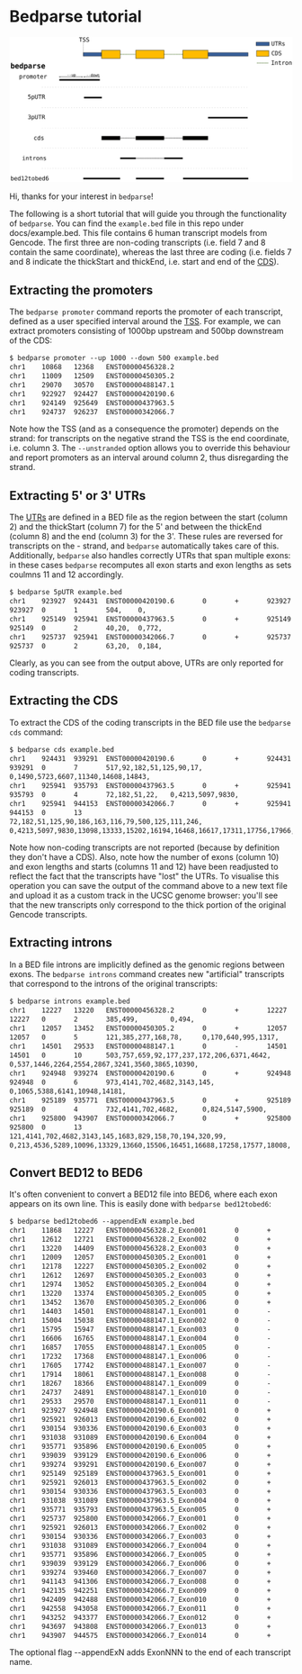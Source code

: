 # Bedparse tutorial


![](bedparse.svg)



Hi, thanks for your interest in `bedparse`!

The following is a short tutorial that will guide you through the functionality of `bedparse`. You can find the `example.bed` file in this repo under docs/example.bed.
This file contains 6 human transcript models from Gencode. The first three are non-coding transcripts (i.e. field 7 and 8 contain the same coordinate), whereas the last three are coding (i.e. fields 7 and 8 indicate the thickStart and thickEnd, i.e. start and end of the [CDS](https://en.wikipedia.org/wiki/Coding_region)).

## Extracting the promoters

The `bedparse promoter` command reports the promoter of each transcript, defined as a user specified interval around the [TSS](https://en.wikipedia.org/wiki/Transcription_start_site).
For example, we can extract promoters consisting of 1000bp upstream and 500bp downstream of the CDS:

```
$ bedparse promoter --up 1000 --down 500 example.bed 
chr1    10868   12368   ENST00000456328.2
chr1    11009   12509   ENST00000450305.2
chr1    29070   30570   ENST00000488147.1
chr1    922927  924427  ENST00000420190.6
chr1    924149  925649  ENST00000437963.5
chr1    924737  926237  ENST00000342066.7
```

Note how the TSS (and as a consequence the promoter) depends on the strand: for transcripts on the negative strand the TSS is the end coordinate, i.e. column 3. The `--unstranded` option allows you to override this behaviour and report promoters as an interval around column 2, thus disregarding the strand.

## Extracting 5' or 3' UTRs

The [UTRs](https://en.wikipedia.org/wiki/Untranslated_region) are defined in a BED file as the region between the start (column 2) and the thickStart (column 7) for the 5' and between the thickEnd (column 8) and the end (column 3) for the 3'. These rules are reversed for transcripts on the - strand, and `bedparse` automatically takes care of this. Additionally, `bedparse` also handles correctly UTRs that span multiple exons: in these cases `bedparse` recomputes all exon starts and exon lengths as sets coulmns 11 and 12 accordingly.

```
$ bedparse 5pUTR example.bed 
chr1    923927  924431  ENST00000420190.6       0       +       923927  923927  0       1       504,    0,
chr1    925149  925941  ENST00000437963.5       0       +       925149  925149  0       2       40,20,  0,772,
chr1    925737  925941  ENST00000342066.7       0       +       925737  925737  0       2       63,20,  0,184,
```

Clearly, as you can see from the output above, UTRs are only reported for coding transcripts.

## Extracting the CDS

To extract the CDS of the coding transcripts in the BED file use the `bedparse cds` command:

```
$ bedparse cds example.bed 
chr1    924431  939291  ENST00000420190.6       0       +       924431  939291  0       7       517,92,182,51,125,90,17,        0,1490,5723,6607,11340,14608,14843,
chr1    925941  935793  ENST00000437963.5       0       +       925941  935793  0       4       72,182,51,22,   0,4213,5097,9830,
chr1    925941  944153  ENST00000342066.7       0       +       925941  944153  0       13      72,182,51,125,90,186,163,116,79,500,125,111,246,        0,4213,5097,9830,13098,13333,15202,16194,16468,16617,17311,17756,17966,

```

Note how non-coding transcripts are not reported (because by definition they don't have a CDS). Also, note how the number of exons (column 10) and exon lengths and starts (columns 11 and 12) have been readjusted to reflect the fact that the transcripts have "lost" the UTRs. To visualise this operation you can save the output of the command above to a new text file and upload it as a custom track in the UCSC genome browser: you'll see that the new transcripts only correspond to the thick portion of the original Gencode transcripts.


## Extracting introns

In a BED file introns are implicitly defined as the genomic regions between exons. The `bedparse introns` command creates new "artificial" transcripts that correspond to the introns of the original transcripts:

```
$ bedparse introns example.bed 
chr1    12227   13220   ENST00000456328.2       0       +       12227   12227   0       2       385,499,        0,494,
chr1    12057   13452   ENST00000450305.2       0       +       12057   12057   0       5       121,385,277,168,78,     0,170,640,995,1317,
chr1    14501   29533   ENST00000488147.1       0       -       14501   14501   0       10      503,757,659,92,177,237,172,206,6371,4642,       0,537,1446,2264,2554,2867,3241,3560,3865,10390,
chr1    924948  939274  ENST00000420190.6       0       +       924948  924948  0       6       973,4141,702,4682,3143,145,     0,1065,5388,6141,10948,14181,
chr1    925189  935771  ENST00000437963.5       0       +       925189  925189  0       4       732,4141,702,4682,      0,824,5147,5900,
chr1    925800  943907  ENST00000342066.7       0       +       925800  925800  0       13      121,4141,702,4682,3143,145,1683,829,158,70,194,320,99,  0,213,4536,5289,10096,13329,13660,15506,16451,16688,17258,17577,18008,
```

## Convert BED12 to BED6

It's often convenient to convert a BED12 file into BED6, where each exon appears on its own line. This is easily done with `bedparse bed12tobed6`:

```
$ bedparse bed12tobed6 --appendExN example.bed 
chr1    11868   12227   ENST00000456328.2_Exon001       0       +
chr1    12612   12721   ENST00000456328.2_Exon002       0       +
chr1    13220   14409   ENST00000456328.2_Exon003       0       +
chr1    12009   12057   ENST00000450305.2_Exon001       0       +
chr1    12178   12227   ENST00000450305.2_Exon002       0       +
chr1    12612   12697   ENST00000450305.2_Exon003       0       +
chr1    12974   13052   ENST00000450305.2_Exon004       0       +
chr1    13220   13374   ENST00000450305.2_Exon005       0       +
chr1    13452   13670   ENST00000450305.2_Exon006       0       +
chr1    14403   14501   ENST00000488147.1_Exon001       0       -
chr1    15004   15038   ENST00000488147.1_Exon002       0       -
chr1    15795   15947   ENST00000488147.1_Exon003       0       -
chr1    16606   16765   ENST00000488147.1_Exon004       0       -
chr1    16857   17055   ENST00000488147.1_Exon005       0       -
chr1    17232   17368   ENST00000488147.1_Exon006       0       -
chr1    17605   17742   ENST00000488147.1_Exon007       0       -
chr1    17914   18061   ENST00000488147.1_Exon008       0       -
chr1    18267   18366   ENST00000488147.1_Exon009       0       -
chr1    24737   24891   ENST00000488147.1_Exon010       0       -
chr1    29533   29570   ENST00000488147.1_Exon011       0       -
chr1    923927  924948  ENST00000420190.6_Exon001       0       +
chr1    925921  926013  ENST00000420190.6_Exon002       0       +
chr1    930154  930336  ENST00000420190.6_Exon003       0       +
chr1    931038  931089  ENST00000420190.6_Exon004       0       +
chr1    935771  935896  ENST00000420190.6_Exon005       0       +
chr1    939039  939129  ENST00000420190.6_Exon006       0       +
chr1    939274  939291  ENST00000420190.6_Exon007       0       +
chr1    925149  925189  ENST00000437963.5_Exon001       0       +
chr1    925921  926013  ENST00000437963.5_Exon002       0       +
chr1    930154  930336  ENST00000437963.5_Exon003       0       +
chr1    931038  931089  ENST00000437963.5_Exon004       0       +
chr1    935771  935793  ENST00000437963.5_Exon005       0       +
chr1    925737  925800  ENST00000342066.7_Exon001       0       +
chr1    925921  926013  ENST00000342066.7_Exon002       0       +
chr1    930154  930336  ENST00000342066.7_Exon003       0       +
chr1    931038  931089  ENST00000342066.7_Exon004       0       +
chr1    935771  935896  ENST00000342066.7_Exon005       0       +
chr1    939039  939129  ENST00000342066.7_Exon006       0       +
chr1    939274  939460  ENST00000342066.7_Exon007       0       +
chr1    941143  941306  ENST00000342066.7_Exon008       0       +
chr1    942135  942251  ENST00000342066.7_Exon009       0       +
chr1    942409  942488  ENST00000342066.7_Exon010       0       +
chr1    942558  943058  ENST00000342066.7_Exon011       0       +
chr1    943252  943377  ENST00000342066.7_Exon012       0       +
chr1    943697  943808  ENST00000342066.7_Exon013       0       +
chr1    943907  944575  ENST00000342066.7_Exon014       0       +
```

The optional flag --appendExN adds ExonNNN to the end of each transcript name.
